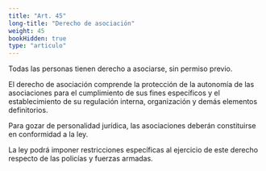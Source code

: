 ```yaml
---
title: "Art. 45"
long-title: "Derecho de asociación"
weight: 45
bookHidden: true
type: "articulo"
---
```

Todas las personas tienen derecho a asociarse, sin permiso previo.

El derecho de asociación comprende la protección de la autonomía de las asociaciones para el cumplimiento de sus fines específicos y el establecimiento de su regulación interna, organización y demás elementos definitorios. 

Para gozar de personalidad jurídica, las asociaciones deberán constituirse en conformidad a la ley. 

La ley podrá imponer restricciones específicas al ejercicio de este derecho respecto de las policías y fuerzas armadas.
